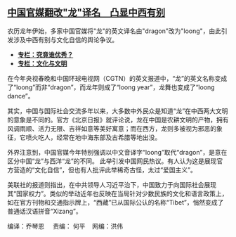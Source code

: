 <!--1708121700000-->
[中国官媒翻改"龙"译名　凸显中西有别](https://www.rfa.org/mandarin/yataibaodao/kejiaowen/lu2-02162024110903.html)
------

<p>农历龙年伊始，多家中国官媒将"龙"的英文译名由"dragon"改为"loong"，由此引发涉及中西有别与文化自信的舆论争议。</p><ul><li><a href="https://www.rfa.org/mandarin/zhuanlan/5468560967098bdd8bf4/talk-03312023091022.html"><strong>专栏：究竟谁优秀？</strong></a></li><li><strong><a href="https://www.rfa.org/mandarin/zhuanlan/5468560967098bdd8bf4/talk-01262024105308.html">专栏：文化与文明</a></strong></li></ul><p><span style="font-weight: 400;">在今年央视春晚和中国环球电视网（CGTN）的英文报道中，“龙”的英文名称变成了“loong”而非“dragon”，而龙年则成了“loong year”，龙舞也变成了“loong dance”。</span></p><p><span style="font-weight: 400;">其实，中国与国际社会交流多年以来，大多数中外民众是知道“龙”在中西两大文明的意象是不同的。官方《北京日报》就评论说，龙在中国是农耕文明的产物，拥有风调雨顺、活力无限、吉祥如意等美好寓意；而在西方，龙则多被视为邪恶的象征，它喷火吃人，经常在地中海东部及古希腊等地出没。</span></p><p><span style="font-weight: 400;">外界注意到，中国官媒今年特别强调以中文音译字“loong”取代“dragon”，是意在区分中国“龙”与西洋“龙”的不同。 此举引发中国网民热议。有人认为这是展现官方营造的“文化自信”，但也有人批评此举稀奇古怪，太过“爱国主义”。</span></p><p><span style="font-weight: 400;">美联社的报道则指出，在中共领导人习近平治下，中国致力于向国际社会展现其“国家权力”。类似的举动近年也反映在当局针对少数民族的文化和语言政策上，如在官方刊物和交通指示牌上，“西藏”已从国际公认的名称“Tibet”，悄然变成了普通话汉语拼音“Xizang”。</span></p><p><span style="font-weight: 400;">编译：乔琴恩     责编： 何平    网编：洪伟</span></p>
